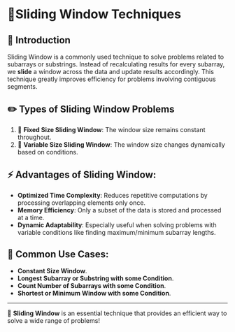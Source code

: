 
# 🛝Sliding Window Techniques

## 📌 Introduction
Sliding Window is a commonly used technique to solve problems related to subarrays or substrings. Instead of recalculating results for every subarray, we **slide** a window across the data and update results accordingly. This technique greatly improves efficiency for problems involving contiguous segments.

## ✏️ Types of Sliding Window Problems
1. 🧩 **Fixed Size Sliding Window**: The window size remains constant throughout.
2. 🧪 **Variable Size Sliding Window**: The window size changes dynamically based on conditions.

## ⚡ Advantages of Sliding Window:
- **Optimized Time Complexity**: Reduces repetitive computations by processing overlapping elements only once.
- **Memory Efficiency**: Only a subset of the data is stored and processed at a time.
- **Dynamic Adaptability**: Especially useful when solving problems with variable conditions like finding maximum/minimum subarray lengths.


## 👀 Common Use Cases:
- **Constant Size Window**.
- **Longest Subarray or Substring with some Condition**.
- **Count Number of Subarrays with some Condition**.
- **Shortest or Minimum Window with some Condition**.

---

🎉 **Sliding Window** is an essential technique that provides an efficient way to solve a wide range of problems!
